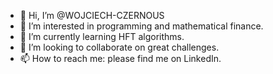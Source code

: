 - 👋 Hi, I’m @WOJCIECH-CZERNOUS
- 👀 I’m interested in programming and mathematical finance.
- 🌱 I’m currently learning HFT algorithms.
- 💞️ I’m looking to collaborate on great challenges.
- 📫 How to reach me: please find me on LinkedIn.

<!---
WOJCIECH-CZERNOUS/WOJCIECH-CZERNOUS is a ✨ special ✨ repository because its `README.md` (this file) appears on your GitHub profile.
You can click the Preview link to take a look at your changes.
--->
